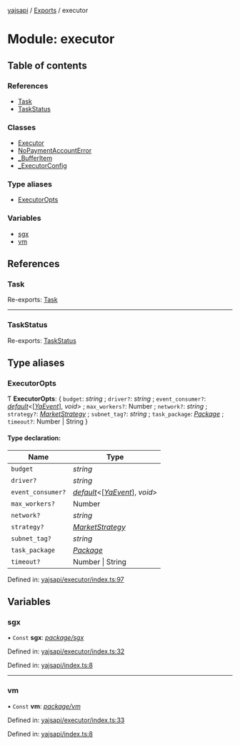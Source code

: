 [yajsapi](../README.md) / [Exports](../modules.md) / executor

# Module: executor

## Table of contents

### References

- [Task](executor.md#task)
- [TaskStatus](executor.md#taskstatus)

### Classes

- [Executor](../classes/executor.executor-1.md)
- [NoPaymentAccountError](../classes/executor.nopaymentaccounterror.md)
- [\_BufferItem](../classes/executor._bufferitem.md)
- [\_ExecutorConfig](../classes/executor._executorconfig.md)

### Type aliases

- [ExecutorOpts](executor.md#executoropts)

### Variables

- [sgx](executor.md#sgx)
- [vm](executor.md#vm)

## References

### Task

Re-exports: [Task](../classes/executor_task.task.md)

___

### TaskStatus

Re-exports: [TaskStatus](../enums/executor_task.taskstatus.md)

## Type aliases

### ExecutorOpts

Ƭ **ExecutorOpts**: { `budget`: *string* ; `driver?`: *string* ; `event_consumer?`: [*default*](../interfaces/utils_callable.default.md)<[[*YaEvent*](../classes/executor_events.yaevent.md)], *void*\> ; `max_workers?`: Number ; `network?`: *string* ; `strategy?`: [*MarketStrategy*](../classes/executor_strategy.marketstrategy.md) ; `subnet_tag?`: *string* ; `task_package`: [*Package*](../classes/package.package-1.md) ; `timeout?`: Number \| String  }

#### Type declaration:

Name | Type |
------ | ------ |
`budget` | *string* |
`driver?` | *string* |
`event_consumer?` | [*default*](../interfaces/utils_callable.default.md)<[[*YaEvent*](../classes/executor_events.yaevent.md)], *void*\> |
`max_workers?` | Number |
`network?` | *string* |
`strategy?` | [*MarketStrategy*](../classes/executor_strategy.marketstrategy.md) |
`subnet_tag?` | *string* |
`task_package` | [*Package*](../classes/package.package-1.md) |
`timeout?` | Number \| String |

Defined in: [yajsapi/executor/index.ts:97](https://github.com/golemfactory/yajsapi/blob/0a8d8c8/yajsapi/executor/index.ts#L97)

## Variables

### sgx

• `Const` **sgx**: [*package/sgx*](package_sgx.md)

Defined in: [yajsapi/executor/index.ts:32](https://github.com/golemfactory/yajsapi/blob/0a8d8c8/yajsapi/executor/index.ts#L32)

Defined in: [yajsapi/index.ts:8](https://github.com/golemfactory/yajsapi/blob/0a8d8c8/yajsapi/index.ts#L8)

___

### vm

• `Const` **vm**: [*package/vm*](package_vm.md)

Defined in: [yajsapi/executor/index.ts:33](https://github.com/golemfactory/yajsapi/blob/0a8d8c8/yajsapi/executor/index.ts#L33)

Defined in: [yajsapi/index.ts:8](https://github.com/golemfactory/yajsapi/blob/0a8d8c8/yajsapi/index.ts#L8)
